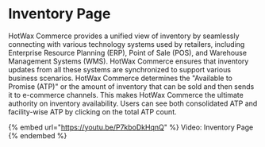# Inventory Page

HotWax Commerce provides a unified view of inventory by seamlessly connecting with various technology systems used by retailers, including Enterprise Resource Planning (ERP), Point of Sale (POS), and Warehouse Management Systems (WMS). HotWax Commerce ensures that inventory updates from all these systems are synchronized to support various business scenarios. HotWax Commerce determines the "Available to Promise (ATP)" or the amount of inventory that can be sold and then sends it to e-commerce channels. This makes HotWax Commerce the ultimate authority on inventory availability. Users can see both consolidated ATP and facility-wise ATP by clicking on the total ATP count.

{% embed url="https://youtu.be/P7kboDkHqnQ" %} Video: Inventory Page {% endembed %}
